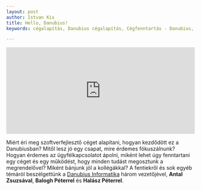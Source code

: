 ```yaml
---
layout: post
author: Istvan Kis
title: Hello, Danubius!
keywords: cégalapítás, Danubius cégalapítás, Cégfenntartás - Danubius, kollégák kezelése, Halász Péter, Balogh Péter, Antal Zsuzsa, Danubius podcast

---
```

<iframe title="A cégről - Danubius podcast" src="https://open.spotify.com/embed/episode/6JWcXPF5OiLfgMo2lKC39t?utm_source=generator" width="100%" height="232" frameBorder="0" allowfullscreen="" allow="autoplay; clipboard-write; encrypted-media; fullscreen; picture-in-picture"></iframe>

Miért éri meg szoftverfejlesztő céget alapítani, hogyan kezdődött ez a Danubiusban? Mitől lesz jó egy csapat, mire érdemes fókuszálnunk? Hogyan érdemes az ügyfélkapcsolatot ápolni, miként lehet úgy fenntartani egy céget és egy működést, hogy minden tudást megosztunk a megrendelővel? Miként bánjunk jól a kollégákkal? A fentiekről és sok egyéb témáról beszélgettünk a [Danubius Informatika](https://danubiusinfo.hu/) három vezetőjével, **Antal Zsuzsával**, **Balogh Péterrel** és **Halász Péterrel**.
